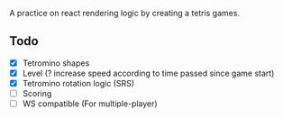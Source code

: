 A practice on react rendering logic by creating a tetris games.

## Todo

- [x] Tetromino shapes
- [x] Level (? increase speed according to time passed since game start)
- [x] Tetromino rotation logic (SRS)
- [ ] Scoring
- [ ] WS compatible (For multiple-player)

